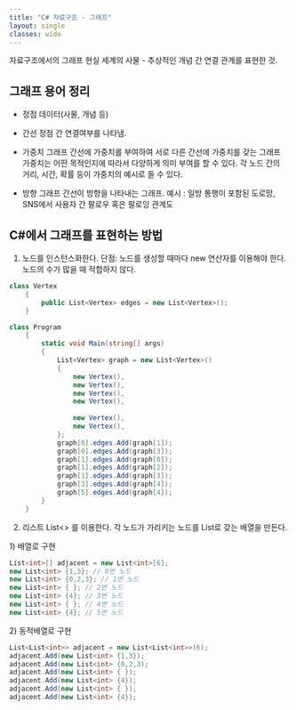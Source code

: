 ```yaml
---
title: "C# 자료구조 - 그래프"
layout: single
classes: wide
---
```


자료구조에서의 그래프
현실 세계의 사물 - 추상적인 개념 간 연결 관계를 표현한 것.

## 그래프 용어 정리
- 정점
    데이터(사물, 개념 등)
- 간선
    정점 간 연결여부를 나타냄.

- 가중치 그래프
    간선에 가중치를 부여하여 서로 다른 간선에 가중치를 갖는 그래프
    가중치는 어떤 목적인지에 따라서 다양하게 의미 부여를 할 수 있다.
    각 노드 간의 거리, 시간, 확률 등이 가중치의 예시로 들 수 있다.

- 방향 그래프
    간선이 방향을 나타내는 그래프.
    예시 : 일방 통행이 포함된 도로망, SNS에서 사용자 간 팔로우 혹은 팔로잉 관계도

## C#에서 그래프를 표현하는 방법
1. 노드를 인스턴스화한다.
    단점: 노드를 생성할 때마다 new 연산자를 이용해야 한다.
    노드의 수가 많을 때 적합하지 않다.
```C#
class Vertex
    {
        public List<Vertex> edges = new List<Vertex>();        
    }

class Program 
    {
        static void Main(string[] args)
        {
            List<Vertex> graph = new List<Vertex>()
            {
                new Vertex(),
                new Vertex(),
                new Vertex(),
                new Vertex(),
                
                new Vertex(),
                new Vertex(),
            };
            graph[0].edges.Add(graph[1]);
            graph[0].edges.Add(graph[3]);
            graph[1].edges.Add(graph[0]);
            graph[1].edges.Add(graph[2]);
            graph[1].edges.Add(graph[3]);
            graph[3].edges.Add(graph[4]);
            graph[5].edges.Add(graph[4]);
        }
    }
```


2. 리스트 List<> 를 이용한다.
    각 노드가 가리키는 노드를 List로 갖는 배열을 만든다.
    
1\) 배열로 구현
```C#
List<int>[] adjacent = new List<int>[6];
new List<int> {1,3}; // 0번 노드
new List<int> {0,2,3}; // 1번 노드
new List<int> { }; // 2번 노드
new List<int> {4}; // 3번 노드
new List<int> { }; // 4번 노드
new List<int> {4}; // 5번 노드
```


2\) 동적배열로 구현
```C#
List<List<int>> adjacent = new List<List<int>>(6);
adjacent.Add(new List<int> {1,3});
adjacent.Add(new List<int> {0,2,3);
adjacent.Add(new List<int> { });
adjacent.Add(new List<int> {4});
adjacent.Add(new List<int> { });
adjacent.Add(new List<int> {4});
```

